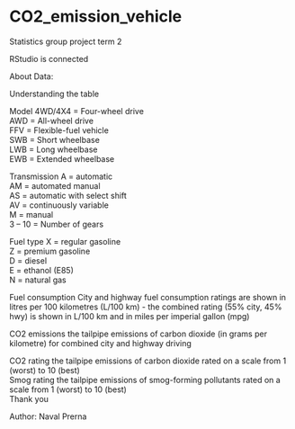 # CO2_emission_vehicle

Statistics group project term 2

RStudio is connected

About Data:

Understanding the table															

  Model	4WD/4X4 = Four-wheel drive														
  	AWD = All-wheel drive														
  	FFV = Flexible-fuel vehicle														
  	SWB = Short wheelbase														
  	LWB = Long wheelbase														
  	EWB = Extended wheelbase														

  Transmission	A = automatic														
  	AM = automated manual														
  	AS = automatic with select shift														
  	AV = continuously variable														
  	M = manual														
  	3 – 10 = Number of gears														

  Fuel type	X = regular gasoline														
  	Z = premium gasoline														
  	D = diesel														
  	E = ethanol (E85)														
  	N = natural gas														

  Fuel consumption	City and highway fuel consumption ratings are shown in litres per 100 kilometres     (L/100 km) - the combined rating (55% city, 45% hwy) is shown in L/100 km and in miles per imperial    gallon (mpg)														

  CO2 emissions	the tailpipe emissions of carbon dioxide (in grams per kilometre) for combined city and   highway driving														

  CO2 rating	the tailpipe emissions of carbon dioxide rated on a scale from 1 (worst) to 10 (best)														
  Smog rating	the tailpipe emissions of smog-forming pollutants rated on a scale from 1 (worst) to 10    (best)														
Thank you


Author:
Naval
Prerna
